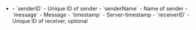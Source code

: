 - <randomID>
    - `senderID` - Unique ID of sender
	- `senderName` - Name of sender
    - `message` - Message
    - `timestamp` - Server-timestamp
    - `receiverID` - Unique ID of receiver, optional